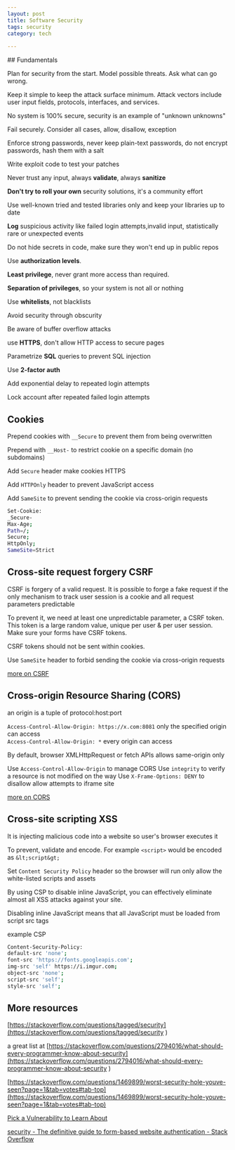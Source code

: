 ```yaml
---
layout: post
title: Software Security 
tags: security 
category: tech
  
--- 
```


## Fundamentals 

Plan for security from the start. Model possible threats. Ask what can go wrong.  

Keep it simple to keep the attack surface minimum. Attack vectors include user input fields, protocols, interfaces, and services.

No system is 100% secure, security is an example of "unknown unknowns"
 
Fail securely. Consider all cases, allow, disallow, exception

Enforce strong passwords, never keep plain-text passwords, do not encrypt passwords, hash them with a salt 

Write exploit code to test your patches 
  
Never trust any input, always **validate**, always **sanitize**

**Don't try to roll your own** security solutions, it's a community effort 

Use well-known tried and tested libraries only and keep your libraries up to date 

**Log** suspicious activity like failed login attempts,invalid input, statistically rare or unexpected events 

Do not hide secrets in code, make sure they won't end up in public repos 

Use **authorization levels**. 

**Least privilege**, never grant more access than required. 

**Separation of privileges**, so your system is not all or nothing

Use **whitelists**, not blacklists 

Avoid security through obscurity 

Be aware of buffer overflow attacks 
  
use **HTTPS**, don't allow HTTP access to secure pages
  
Parametrize **SQL** queries to prevent SQL injection

Use **2-factor auth** 

Add exponential delay to repeated login attempts

Lock account after repeated failed login attempts 

## Cookies

Prepend cookies with `__Secure` to prevent them from being overwritten 

Prepend with `__Host-` to restrict cookie on a specific domain (no subdomains)

Add `Secure` header make cookies HTTPS 

Add `HTTPOnly` header to prevent JavaScript access

Add `SameSite` to prevent sending the cookie via cross-origin requests

```bash
Set-Cookie: 
_Secure-
Max-Age; 
Path=/; 
Secure; 
HttpOnly; 
SameSite=Strict
```

## Cross-site request forgery CSRF 

CSRF is forgery of a valid request. It is possible to forge a fake request if the only mechanism to track user session is a cookie and all request parameters predictable

To prevent it, we need at least one unpredictable parameter, a CSRF token. This token is a large random value, unique per user & per user session. Make sure your forms have CSRF tokens. 

CSRF tokens should not be sent within cookies. 

Use `SameSite` header to forbid sending the cookie via cross-origin requests 

[more on CSRF](https://portswigger.net/web-security/csrf)

## Cross-origin Resource Sharing (CORS)

an origin is a tuple of protocol:host:port

`Access-Control-Allow-Origin: https://x.com:8081`  only the specified origin can access  
`Access-Control-Allow-Origin: *` every origin can access

By default, browser XMLHttpRequest or fetch APIs allows same-origin only 

Use `Access-Control-Allow-Origin` to manage CORS 
Use `integrity` to verify a resource is not modified on the way
Use `X-Frame-Options: DENY` to disallow allow attempts to iframe site 

[more on CORS](https://developer.mozilla.org/en-US/docs/Web/HTTP/CORS
)

## Cross-site scripting XSS 

It is injecting malicious code into a website so user's browser executes it 

To prevent, validate and encode. For example `<script>` would be encoded as `&lt;script&gt;`

Set `Content Security Policy` header so the browser will run only allow the white-listed scripts and assets 

By using CSP to disable inline JavaScript, you can effectively eliminate almost all XSS attacks against your site.

Disabling inline JavaScript means that all JavaScript must be loaded from script src tags 

example CSP

```bash
Content-Security-Policy: 
default-src 'none'; 
font-src 'https://fonts.googleapis.com';
img-src 'self' https://i.imgur.com; 
object-src 'none'; 
script-src 'self'; 
style-src 'self';
```


## More resources
[https://stackoverflow.com/questions/tagged/security](https://stackoverflow.com/questions/tagged/security
)

a great list at [https://stackoverflow.com/questions/2794016/what-should-every-programmer-know-about-security](https://stackoverflow.com/questions/2794016/what-should-every-programmer-know-about-security
)

[https://stackoverflow.com/questions/1469899/worst-security-hole-youve-seen?page=1&tab=votes#tab-top](https://stackoverflow.com/questions/1469899/worst-security-hole-youve-seen?page=1&tab=votes#tab-top)


[Pick a Vulnerability to Learn About](https://www.hacksplaining.com/lessons)

[security - The definitive guide to form-based website authentication - Stack Overflow](https://stackoverflow.com/questions/549/the-definitive-guide-to-form-based-website-authentication)

